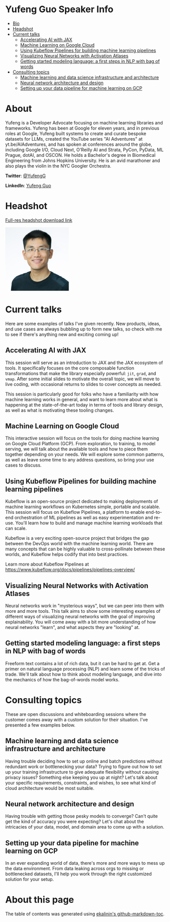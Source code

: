# Yufeng Guo Speaker Info

   * [Bio](#about)
   * [Headshot](#headshot)
   * [Current talks](#current-talks)
      * [Accelerating AI with JAX](#accelerating-ai-with-jax)
      * [Machine Learning on Google Cloud](#machine-learning-on-google-cloud)
      * [Using Kubeflow Pipelines for building machine learning pipelines](#using-kubeflow-pipelines-for-building-machine-learning-pipelines)
      * [Visualizing Neural Networks with Activation Atlases](#visualizing-neural-networks-with-activation-atlases)
      * [Getting started modeling language: a first steps in NLP with bag of words](#getting-started-modeling-language-a-first-steps-in-nlp-with-bag-of-words)
   * [Consulting topics](#consulting-topics)
      * [Machine learning and data science infrastructure and architecture](#machine-learning-and-data-science-infrastructure-and-architecture)
      * [Neural network architecture and design](#neural-network-architecture-and-design)
      * [Setting up your data pipeline for machine learning on GCP](#setting-up-your-data-pipeline-for-machine-learning-on-gcp)
      
# About
Yufeng is a Developer Advocate focusing on machine learning libraries and frameworks. Yufeng has been at Google for eleven years, and in previous roles at Google, Yufeng built systems to create and curate bespoke datasets for LLMs, created the YouTube series "AI Adventures" at yt.be/AIAdventures, and has spoken at conferences around the globe, including Google I/O, Cloud Next, O'Reilly AI and Strata, PyCon, PyData, ML Prague, dotAI, and OSCON. 
He holds a Bachelor's degree in Biomedical Engineering from Johns Hopkins University. He is an avid marathoner and also plays the violin in the NYC Googler Orchestra.

**Twitter**: [@YufengG](https://twitter.com/YufengG)

**LinkedIn**: [Yufeng Guo](https://www.linkedin.com/in/yufeng)

# Headshot 
[Full-res headshot download link](https://drive.google.com/file/d/0B1fVUvC3j2UXOVhkTEVCNjdPYzA/view)

[<img src="./headshot_cropped_2008x2008.jpg" width="200">](https://drive.google.com/file/d/0B1fVUvC3j2UXOVhkTEVCNjdPYzA/view)


# Current talks
Here are some examples of talks I've given recently. New products, ideas, and use cases are always bubbling up to form new talks, so check with me to see if there's anything new and exciting coming up!

## Accelerating AI with JAX
This session will serve as an introduction to JAX and the JAX ecosystem of tools. It specifically focuses on the core composable function transformations that make the library especially powerful: `jit`, `grad`, and `vmap`. After some initial slides to motivate the overall topic, we will move to live coding, with occasional returns to slides to cover concepts as needed.

This session is particularly good for folks who have a familiarity with how machine learning works in general, and want to learn more about what is happening at the state-of-the-art today in terms of tools and library design, as well as what is motivating these tooling changes.

## Machine Learning on Google Cloud
This interactive session will focus on the tools for doing machine learning on Google Cloud Platform (GCP). From exploration, to training, to model serving, we will talk about the available tools and how to piece them together depending on your needs. We will explore some common patterns, as well as leave some time to any address questions, so bring your use cases to discuss.

## Using Kubeflow Pipelines for building machine learning pipelines	
Kubeflow is an open-source project dedicated to making deployments of machine learning workflows on Kubernetes simple, portable and scalable. This session will focus on Kubeflow Pipelines, a platform to enable end-to-end orchestration of ML pipelines as well as easy experimentation and re-use. You'll learn how to build and manage machine learning workloads that can scale.

Kubeflow is a very exciting open-source project that bridges the gap between the DevOps world with the machine learning world. There are many concepts that can be highly valuable to cross-pollinate between these worlds, and Kubeflow helps codify that into best practices.

Learn more about Kubeflow Pipelines at https://www.kubeflow.org/docs/pipelines/pipelines-overview/

## Visualizing Neural Networks with Activation Atlases	
Neural networks work in "mysterious ways", but we can peer into them with more and more tools. This talk aims to show some interesting examples of different ways of visualizing neural networks with the goal of improving explainability. You will come away with a bit more understanding of how neural networks "learn", and what aspects they are "looking" at. 

## Getting started modeling language: a first steps in NLP with bag of words
Freeform text contains a lot of rich data, but it can be hard to get at. Get a primer on natural language processing (NLP) and learn some of the tricks of trade. We'll talk about how to think about modeling language, and dive into the mechanics of how the bag-of-words model works.  


# Consulting topics
These are open discussions and whiteboarding sessions where the customer comes away with a custom solution for their situation. I've presented a few examples below.

## Machine learning and data science infrastructure and architecture
Having trouble deciding how to set up online and batch predictions without redundant work or bottlenecking your data? Trying to figure out how to set up your training infrastructure to give adequate flexibility without causing privacy issues? Something else keeping you up at night? Let's talk about your specific requirements, constraints, and wishes, to see what kind of cloud architecture would be most suitable.

## Neural network architecture and design
Having trouble with getting those pesky models to converge? Can't quite get the kind of accuracy you were expecting? Let's chat about the intricacies of your data, model, and domain area to come up with a solution.

## Setting up your data pipeline for machine learning on GCP 
In an ever expanding world of data, there's more and more ways to mess up the data environment. From data leaking across orgs to missing or bottlenecked datasets, I'll help you work through the right customized solution for your setup.

# About this page
The table of contents was generated using [ekalinin's github-markdown-toc](https://github.com/ekalinin/github-markdown-toc). 
